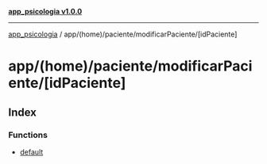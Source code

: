 [**app_psicologia v1.0.0**](../../../../../README.md)

***

[app_psicologia](../../../../../modules.md) / app/(home)/paciente/modificarPaciente/\[idPaciente\]

# app/(home)/paciente/modificarPaciente/\[idPaciente\]

## Index

### Functions

- [default](functions/default.md)
